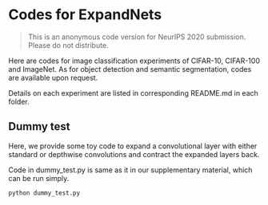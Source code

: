# Codes for ExpandNets

> This is an anonymous code version for NeurIPS 2020 submission. Please do not distribute.

Here are codes for image classification experiments of CIFAR-10, CIFAR-100 and ImageNet.
As for object detection and semantic segmentation, codes are available upon request.


Details on each experiment are listed in corresponding README.md in each folder.


## Dummy test

Here, we provide some toy code to expand a convolutional layer with either standard or 
depthwise convolutions and contract the expanded layers back.


Code in dummy_test.py is same as it in our supplementary material, which can be run simply. 

```bash
python dummy_test.py
 ```




